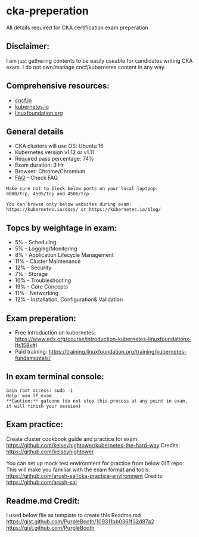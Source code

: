 # cka-preperation
All details required for CKA certification exam preperation

## Disclaimer:
 I am just gathering contents to be easily useable for candidates writing CKA exam. I do not own/manage cncf/kubernetes content in any way.


## Comprehensive resources:

* [cncf.io](https://www.cncf.io)
* [kubernetes.io](https://kubernetes.io)
* [linuxfoundation.org](https://www.linuxfoundation.org/)

## General details
* CKA clusters will use OS: Ubuntu 16
* Kubernetes version v1.12 or v1.11
* Required pass percentage: 74%
* Exam duration: 3 Hr
* Browser: Chrome/Chromium
* [FAQ](https://www.cncf.io/certification/cka/faq/) - Check FAQ

```
Make sure not to block below ports on your local laptpop:
8080/tcp, 4505/tcp and 4506/tcp
```

```
You can browse only below websites during exam:
https://kubernetes.io/docs/ or https://kubernetes.io/blog/
```

## Topcs by weightage in exam:
* 5% - Scheduling
* 5% - Logging/Monitoring
* 8% - Application Lifecycle Management
* 11% - Cluster Maintenance
* 12% - Security
* 7% - Storage
* 10% - Troubleshooting
* 19% - Core Concepts
* 11% - Networking
* 12% - Installation, Configuration& Validation

## Exam preperation:
* Free Introduction on kubernetes: https://www.edx.org/course/introduction-kubernetes-linuxfoundationx-lfs158x#!
* Paid training: https://training.linuxfoundation.org/training/kubernetes-fundamentals/


## In exam terminal console:

```
Gain root access: sudo -i
Help: man lf_exam
**Caution:** gateone (do not stop this process at any point in exam, it will finish your session)
```

## Exam practice:
Create cluster cookbook guide and practice for exam:
https://github.com/kelseyhightower/kubernetes-the-hard-way
Credits: https://github.com/kelseyhightower

You can set up mock test environment for practice from below GIT repo.
This will make you familiar with the exam format and tools.
https://github.com/arush-sal/cka-practice-environment
Credits: https://github.com/arush-sal

## Readme.md Credit:
I used below file as template to create this Readme.md
https://gist.github.com/PurpleBooth/109311bb0361f32d87a2
https://gist.github.com/PurpleBooth
